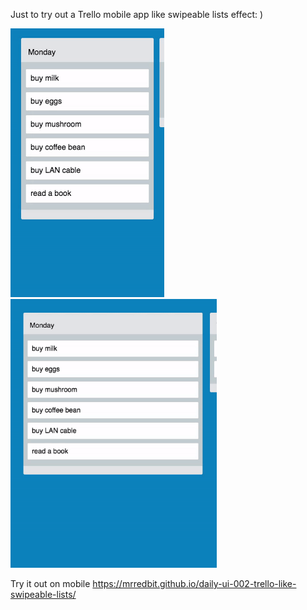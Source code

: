 Just to try out a Trello mobile app like swipeable lists effect: )

<img src="https://github.com/mrredbit/daily-ui-002-trello-like-swipeable-lists/blob/master/src/demo.gif" alt="Demo" height="430px">
<span>
<img src="https://github.com/mrredbit/daily-ui-002-trello-like-swipeable-lists/blob/master/src/demo2.gif" alt="Demo2" height="430px">

Try it out on mobile
https://mrredbit.github.io/daily-ui-002-trello-like-swipeable-lists/
